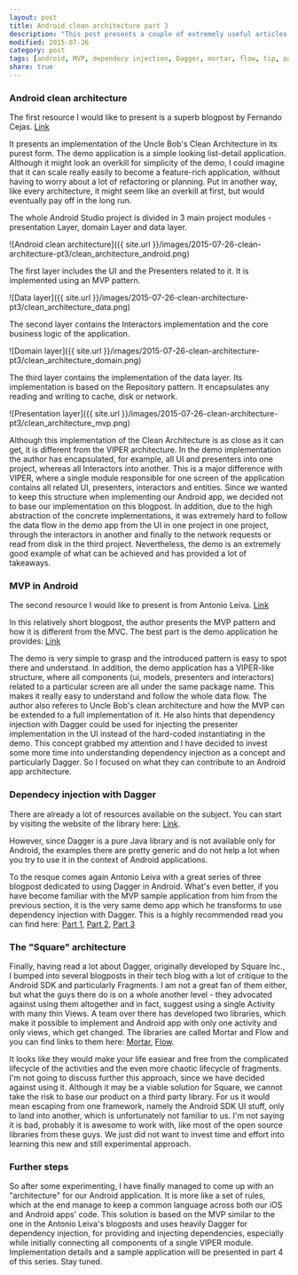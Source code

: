 ```yaml
---
layout: post
title: Android clean architecture part 3
description: "This post presents a couple of extremely useful articles, blog posts and libraries related to Android app architecture."
modified: 2015-07-26
category: post
tags: [android, MVP, dependecy injection, Dagger, mortar, flow, tip, pattern, architecture, software development]
share: true
---
```


### Android clean architecture
The first resource I would like to present is a superb blogpost by Fernando Cejas. [Link](http://fernandocejas.com/2014/09/03/architecting-android-the-clean-way/)

It presents an implementation of the Uncle Bob's Clean Architecture in its purest form. The demo application is a simple looking list-detail application. Although it might look an overkill for simplicity of the demo, I could imagine that it can scale really easily to become a feature-rich application, without having to worry about a lot of refactoring or planning. Put in another way, like every architecture, it might seem like an overkill at first, but would eventually pay off in the long run. 

The whole Android Studio project is divided in 3 main project modules -  presentation Layer, domain Layer and data layer.

![Android clean architecture]({{ site.url }}/images/2015-07-26-clean-architecture-pt3/clean_architecture_android.png)

The first layer includes the UI and the Presenters related to it. It is implemented using an MVP pattern.

![Data layer]({{ site.url }}/images/2015-07-26-clean-architecture-pt3/clean_architecture_data.png)

The second layer contains the Interactors implementation and the core business logic of the application.

![Domain layer]({{ site.url }}/images/2015-07-26-clean-architecture-pt3/clean_architecture_domain.png)

The third layer contains the implementation of the data layer. Its implementation is based on the Repository pattern. It encapsulates any reading and writing to cache, disk or network.

![Presentation layer]({{ site.url }}/images/2015-07-26-clean-architecture-pt3/clean_architecture_mvp.png)

Although this implementation of the Clean Architecture is as close as it can get, it is different from the VIPER architecture. In the demo implementation the author has encapsulated, for example, all UI and presenters into one project, whereas all Interactors into another. This is a major difference with VIPER, where a single module responsible for one screen of the application contains all related UI, presenters, interactors and entities. Since we wanted to keep this structure when implementing our Android app, we decided not to base our implementation on this blogpost. In addition, due to the high abstraction of the concrete implementations, it was extremely hard to follow the data flow in the demo app from the UI in one project in one project, through the interactors in another and finally to the network requests or read from disk in the third project. Nevertheless, the demo is an extremely good example of what can be achieved and has provided a lot of takeaways.

### MVP in Android
The second resource I would like to present is from Antonio Leiva. [Link](http://antonioleiva.com/mvp-android/)

In this relatively short blogpost, the author presents the MVP pattern and how it is different from the MVC. The best part is the demo application he provides: [Link](https://github.com/antoniolg/androidmvp)

The demo is very simple to grasp and the introduced pattern is easy to spot there and understand. In addition, the demo application has a VIPER-like structure, where all components (ui, models, presenters and interactors) related to a particular screen are all under the same package name. This makes it really easy to understand and follow the whole data flow. The author also referes to Uncle Bob's clean architecture and how the MVP can be extended to a full implementation of it. He also hints that dependency injection with Dagger could be used for injecting the presenter implementation in the UI instead of the hard-coded instantiating in the demo. This concept grabbed my attention and I have decided to invest some more time into understanding dependency injection as a concept and particularly Dagger. So I focused on what they can contribute to an Android app architecture.

### Dependecy injection with Dagger
There are already a lot of resources available on the subject. You can start by visiting the website of the library here: [Link](http://square.github.io/dagger/). 

However, since Dagger is a pure Java library and is not available only for Android, the examples there are pretty generic and do not help a lot when you try to use it in the context of Android applications.

To the resque comes again Antonio Leiva with a great series of three blogpost dedicated to using Dagger in Android. What's even better, if you have become familiar with the MVP sample application from him from the previous section, it is the very same demo app which he transforms to use dependency injection with Dagger. This is a highly recommended read you can find here: [Part 1](http://antonioleiva.com/dependency-injection-android-dagger-part-1/), [Part 2](http://antonioleiva.com/dagger-android-part-2/), [Part 3](http://antonioleiva.com/dagger-3/)

### The "Square" architecture
Finally, having read a lot about Dagger, originally developed by Square Inc., I bumped into several blogposts in their tech blog with a lot of critique to the Android SDK and particularly Fragments. I am not a great fan of them either, but what the guys there do is on a whole another level - they advocated against using them altogether and in fact, suggest using a single Activity with many thin Views. A team over there has developed two libraries, which make it possible to implement and Android app with only one activity and only views, which get changed. The libraries are called Mortar and Flow and you can find links to them here: [Mortar](https://github.com/square/mortar), [Flow](https://github.com/square/flow). 

It looks like they would make your life easiear and free from the complicated lifecycle of the activities and the even more chaotic lifecycle of fragments. I'm not going to discuss further this approach, since we have decided against using it. Although it may be a viable solution for Square, we cannot take the risk to base our product on a third party library. For us it would mean escaping from one framework, namely the Android SDK UI stuff, only to land into another, which is unfortunately not familiar to us. I'm not saying it is bad, probably it is awesome to work with, like most of the open source libraries from these guys. We just did not want to invest time and effort into learning this new and still experimental approach.

### Further steps
So after some experimenting, I have finally managed to come up with an "architecture" for our Android application. It is more like a set of rules, which at the end manage to keep a common language across both our iOS and Android apps' code. This solution is based on the MVP similar to the one in the Antonio Leiva's blogposts and uses heavily Dagger for dependency injection, for providing and injecting dependencies, especially while initially connecting all components of a single VIPER module. Implementation details and a sample application will be presented in part 4 of this series. Stay tuned.
